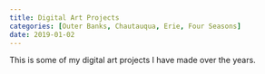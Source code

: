 ```yaml
---
title: Digital Art Projects
categories: [Outer Banks, Chautauqua, Erie, Four Seasons]
date: 2019-01-02
---
```


This is some of my digital art projects I have made over the years. 